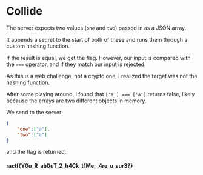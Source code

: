 # Collide

The server expects two values (`one` and `two`) passed in as a JSON array.

It appends a secret to the start of both of these and runs them through a custom hashing function. 

If the result is equal, we get the flag. However, our input is compared with the `===` operator, and if they match our input is rejected.

As this is a web challenge, not a crypto one, I realized the target was not the hashing function.

After some playing around, I found that `['a'] === ['a']` returns false, likely because the arrays are two different objects in memory.

We send to the server:
```json
{
	"one":["a"],
	"two":["a"]
}
```
and the flag is returned.

#### ractf{Y0u_R_ab0uT_2_h4Ck_t1Me__4re_u_sur3?}
